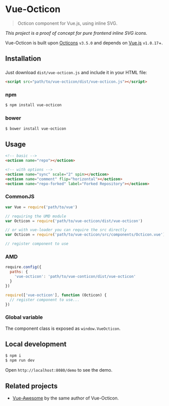 # Vue-Octicon

> Octicon component for Vue.js, using inline SVG.

*This project is a proof of concept for pure frontend inline SVG icons.*

Vue-Octicon is built upon [Octicons](https://octicons.github.com/) `v3.5.0` and depends on [Vue.js](https://vuejs.org/) `v1.0.17`+.

## Installation

### 

Just download `dist/vue-octicon.js` and include it in your HTML file:

```html
<script src="path/to/vue-octicon/dist/vue-octicon.js"></script>
```

### npm 

```bash
$ npm install vue-octicon
```

### bower

```bash
$ bower install vue-octicon
```

## Usage

```html
<!-- basic -->
<octicon name="repo"></octicon>

<!-- with options -->
<octicon name="sync" scale="2" spin></octicon>
<octicon name="comment" flip="horizontal"></octicon>
<octicon name="repo-forked" label="Forked Repository"></octicon>
```

### CommonJS

```js
var Vue = require('path/to/vue')

// requiring the UMD module
var Octicon = require('path/to/vue-octicon/dist/vue-octicon')

// or with vue-loader you can require the src directly
var Octicon = require('path/to/vue-octicon/src/components/Octicon.vue')

// register component to use
```

### AMD

```js
require.config({
  paths: {
    'vue-octicon': 'path/to/vue-conticon/dist/vue-octicon'
  }
})

require(['vue-octicon'], function (Octicon) {
  // register component to use...
})
```

### Global variable

The component class is exposed as `window.VueOcticon`.

## Local development

```bash
$ npm i
$ npm run dev
```

Open `http://localhost:8080/demo` to see the demo.

## Related projects

* [Vue-Awesome](https://github.com/Justineo/vue-awesome) by the same author of Vue-Octicon.

